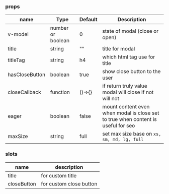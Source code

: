 ### props
| name | Type | Default | Description |
| ------------ | ------------ | ------------ | ------------ |
| v-model | number or boolean |0| state of modal (close or open) |
| title | string | "" | title for modal |
| titleTag | string | h4 | which html tag use for title |
| hasCloseButton | boolean | true | show close button to the user |
| closeCallback | function | ()=>{} | if return truly value modal will close if not will not |
| eager | boolean | false | mount content even when modal is close set to true when content is useful for seo
| maxSize | string | full | set max size base on `xs, sm, md, lg, full`

### slots
| name | description 
| ------------ | ------------ |
| title | for custom title |
| closeButton | for custom close button |

